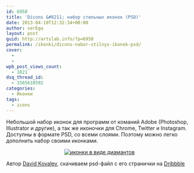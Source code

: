 ```yaml
---
id: 6958
title: 'Dicons &#8211; набор стильных иконок (PSD)'
date: 2013-04-10T12:32:34+00:00
author: serEga
layout: post
guid: http://artslab.info/?p=6958
permalink: /ikonki/dicons-nabor-stilnyx-ikonok-psd/
cover:
  - 
  - 
wpb_post_views_count:
  - 1821
dsq_thread_id:
  - 1565610592
categories:
  - Иконки
tags:
  - icons
---
```

Небольшой набор иконок для программ от команий Adobe (Photoshop, Illustrator и другие), а так же иконочки для Chrome, Twitter и Instagram. Доступны в формате PSD, со всеми слоями. Поэтому можно легко дополнить набор своими иконками.

<center>
  <a href="http://img.artslab.info/acutal-pixels.jpg"><img src="http://img.artslab.info/acutal-pixels-200x300.jpg" alt="иконки в виде диамантов" class="aligncenter size-medium wp-image-6959" srcset="http://img.artslab.info/acutal-pixels-200x300.jpg 200w, http://img.artslab.info/acutal-pixels-682x1024.jpg 682w, http://img.artslab.info/acutal-pixels.jpg 800w" sizes="(max-width: 200px) 100vw, 200px" /></a>
</center>

Автор [David Kovalev](http://dribbble.com/shots/1021023-Adobe-Icons-PSD), скачиваем psd-файл с его странички на [Dribbble](http://dribbble.com/shots/1021023-Adobe-Icons-PSD)